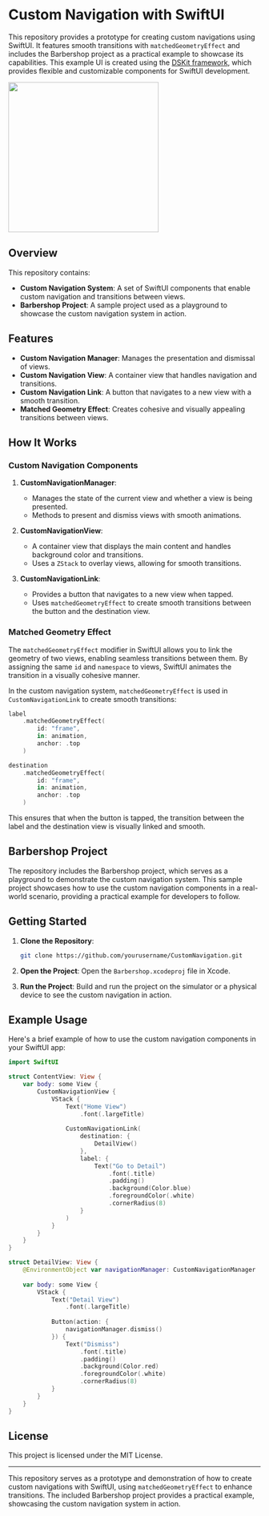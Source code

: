 # Custom Navigation with SwiftUI


This repository provides a prototype for creating custom navigations using SwiftUI. It features smooth transitions with `matchedGeometryEffect` and includes the Barbershop project as a practical example to showcase its capabilities. This example UI is created using the [DSKit framework](https://github.com/imodeveloperlab/dskit-swiftui), which provides flexible and customizable components for SwiftUI development.

<img src="demo.gif" width="300">

## Overview

This repository contains:

- **Custom Navigation System**: A set of SwiftUI components that enable custom navigation and transitions between views.
- **Barbershop Project**: A sample project used as a playground to showcase the custom navigation system in action.

## Features

- **Custom Navigation Manager**: Manages the presentation and dismissal of views.
- **Custom Navigation View**: A container view that handles navigation and transitions.
- **Custom Navigation Link**: A button that navigates to a new view with a smooth transition.
- **Matched Geometry Effect**: Creates cohesive and visually appealing transitions between views.

## How It Works

### Custom Navigation Components

1. **CustomNavigationManager**:
   - Manages the state of the current view and whether a view is being presented.
   - Methods to present and dismiss views with smooth animations.

2. **CustomNavigationView**:
   - A container view that displays the main content and handles background color and transitions.
   - Uses a `ZStack` to overlay views, allowing for smooth transitions.

3. **CustomNavigationLink**:
   - Provides a button that navigates to a new view when tapped.
   - Uses `matchedGeometryEffect` to create smooth transitions between the button and the destination view.

### Matched Geometry Effect

The `matchedGeometryEffect` modifier in SwiftUI allows you to link the geometry of two views, enabling seamless transitions between them. By assigning the same `id` and `namespace` to views, SwiftUI animates the transition in a visually cohesive manner.

In the custom navigation system, `matchedGeometryEffect` is used in `CustomNavigationLink` to create smooth transitions:

```swift
label
    .matchedGeometryEffect(
        id: "frame",
        in: animation,
        anchor: .top
    )

destination
    .matchedGeometryEffect(
        id: "frame",
        in: animation,
        anchor: .top
    )
```

This ensures that when the button is tapped, the transition between the label and the destination view is visually linked and smooth.

## Barbershop Project

The repository includes the Barbershop project, which serves as a playground to demonstrate the custom navigation system. This sample project showcases how to use the custom navigation components in a real-world scenario, providing a practical example for developers to follow.

## Getting Started

1. **Clone the Repository**:
   ```sh
   git clone https://github.com/yourusername/CustomNavigation.git
   ```

2. **Open the Project**:
   Open the `Barbershop.xcodeproj` file in Xcode.

3. **Run the Project**:
   Build and run the project on the simulator or a physical device to see the custom navigation in action.

## Example Usage

Here's a brief example of how to use the custom navigation components in your SwiftUI app:

```swift
import SwiftUI

struct ContentView: View {
    var body: some View {
        CustomNavigationView {
            VStack {
                Text("Home View")
                    .font(.largeTitle)
                
                CustomNavigationLink(
                    destination: {
                        DetailView()
                    },
                    label: {
                        Text("Go to Detail")
                            .font(.title)
                            .padding()
                            .background(Color.blue)
                            .foregroundColor(.white)
                            .cornerRadius(8)
                    }
                )
            }
        }
    }
}

struct DetailView: View {
    @EnvironmentObject var navigationManager: CustomNavigationManager
    
    var body: some View {
        VStack {
            Text("Detail View")
                .font(.largeTitle)
            
            Button(action: {
                navigationManager.dismiss()
            }) {
                Text("Dismiss")
                    .font(.title)
                    .padding()
                    .background(Color.red)
                    .foregroundColor(.white)
                    .cornerRadius(8)
            }
        }
    }
}
```

## License

This project is licensed under the MIT License.

---

This repository serves as a prototype and demonstration of how to create custom navigations with SwiftUI, using `matchedGeometryEffect` to enhance transitions. The included Barbershop project provides a practical example, showcasing the custom navigation system in action.